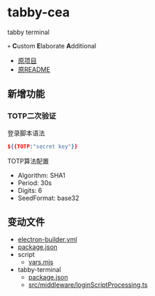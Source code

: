 # tabby-cea

tabby terminal

`+` **C**ustom **E**laborate **A**dditional

* [原项目](https://tabby.sh)
* [原README](README.origin.md)

## 新增功能

### TOTP二次验证

登录脚本语法

```json
${{TOTP:"secret key"}}
```

TOTP算法配置

* Algorithm: SHA1
* Period: 30s
* Digits: 6
* SeedFormat: base32

## 变动文件

* [electron-builder.yml](electron-builder.yml)
* [package.json](package.json)
* script
  * [vars.mjs](scripts/vars.mjs)
* tabby-terminal
  * [package.json](tabby-terminal/package.json)
  * [src/middleware/loginScriptProcessing.ts](tabby-terminal/src/middleware/loginScriptProcessing.ts)

